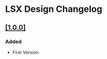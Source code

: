# LSX Design Changelog

## [[1.0.0]](https://github.com/lightspeeddevelopment/lsx-design/releases/tag/1.0.0)

### Added

- First Version.
